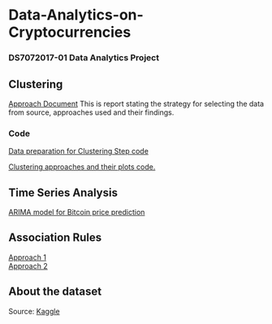 # Data-Analytics-on-Cryptocurrencies
### DS7072017-01 Data Analytics Project<br>

## Clustering 

[Approach Document](https://github.com/sm86/Data-Analytics-on-Cryptocurrencies/blob/master/Documents/CLUSTERING.pdf)
This is report stating the strategy for selecting the data from source, approaches used and their findings.

### Code

[Data preparation for Clustering Step code](https://github.com/sm86/Data-Analytics-on-Cryptocurrencies/blob/master/ClusteringDataPreparation.R)

[Clustering approaches and their plots code.](https://github.com/sm86/Data-Analytics-on-Cryptocurrencies/blob/master/ClusteringApproaches.R)

## Time Series Analysis

[ARIMA model for Bitcoin price prediction](https://github.com/sm86/Data-Analytics-on-Cryptocurrencies/blob/master/timeSeries.R)

## Association Rules
[Approach 1](https://github.com/sm86/Data-Analytics-on-Cryptocurrencies/blob/master/apriori.R)<br>
[Approach 2](https://github.com/sm86/Data-Analytics-on-Cryptocurrencies/blob/master/AssociationRules.R)

## About the dataset
Source: [Kaggle](https://www.kaggle.com/sudalairajkumar/cryptocurrencypricehistory)
